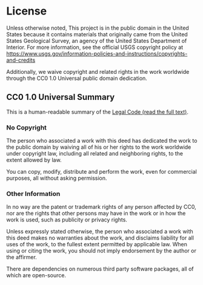 License
=======

Unless otherwise noted, This project is in the public domain in the United States
because it contains materials that originally came from the United States Geological
Survey, an agency of the United States Department of Interior. For more information, see
the official USGS copyright policy at
https://www.usgs.gov/information-policies-and-instructions/copyrights-and-credits

Additionally, we waive copyright and related rights in the work worldwide through the
CC0 1.0 Universal public domain dedication.


CC0 1.0 Universal Summary
-------------------------

This is a human-readable summary of the [Legal Code (read the full text)][1].


### No Copyright

The person who associated a work with this deed has dedicated the work to the public
domain by waiving all of his or her rights to the work worldwide under copyright law,
including all related and neighboring rights, to the extent allowed by law.

You can copy, modify, distribute and perform the work, even for commercial purposes, all
without asking permission.


### Other Information

In no way are the patent or trademark rights of any person affected by CC0, nor are the
rights that other persons may have in the work or in how the work is used, such as
publicity or privacy rights.

Unless expressly stated otherwise, the person who associated a work with this deed makes
no warranties about the work, and disclaims liability for all uses of the work, to the
fullest extent permitted by applicable law. When using or citing the work, you should
not imply endorsement by the author or the affirmer.

There are dependencies on numerous third party software packages, all of which are
open-source.


[1]: https://creativecommons.org/publicdomain/zero/1.0/legalcode
